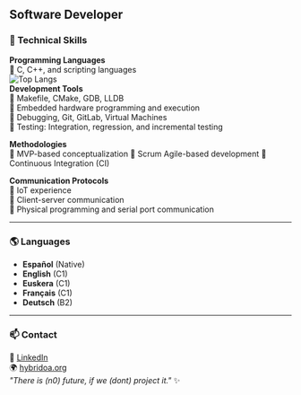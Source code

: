 ## Software Developer
### 📍 Technical Skills
**Programming Languages**  
🔹 C, C++, and scripting languages   
![Top Langs](https://github-readme-stats.vercel.app/api/top-langs/?username=Vlorenzolana&layout=compact&theme=dark)  
**Development Tools**  
🔹 Makefile, CMake, GDB, LLDB  
🔹 Embedded hardware programming and execution  
🔹 Debugging, Git, GitLab, Virtual Machines  
🔹 Testing: Integration, regression, and incremental testing  

**Methodologies**  
🔹 MVP-based conceptualization 
🔹 Scrum Agile-based development 
🔹 Continuous Integration (CI)  

**Communication Protocols**  
🔹 IoT experience  
🔹 Client-server communication  
🔹 Physical programming and serial port communication  

---

### 🌎 Languages
- **Español** (Native)  
- **English** (C1)  
- **Euskera** (C1)    
- **Français** (C1)  
- **Deutsch** (B2)  

---

### 📫 Contact
💼 [LinkedIn](https://www.linkedin.com/in/vlorenzolana)  
🌍 [hybridoa.org](https://hybridoa.org)  
_"There is (n0) future, if we (dont) project it."_ ✨
